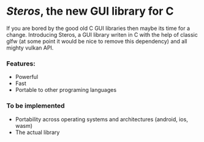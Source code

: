 # _Steros_, the new GUI library for C

If you are bored by the good old C GUI libraries then maybe its time for a change. 
Introducing Steros, a GUI library writen in C with the help of classic glfw (at 
some point it would be nice to remove this dependency) and all mighty vulkan API.

### Features:

- Powerful
- Fast
- Portable to other programing languages

### To be implemented

- Portability across operating systems and architectures (android, ios, wasm)
- The actual library